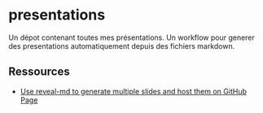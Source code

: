 # presentations

Un dépot contenant toutes mes présentations.
Un workflow pour generer des presentations automatiquement depuis des fichiers markdown. 


## Ressources

- [Use reveal-md to generate multiple slides and host them on GitHub Page](https://blog.hanklu.tw/post/2021/use-reveal-md-to-generate-multiple-slides-and-host-them-on-github-page/)
